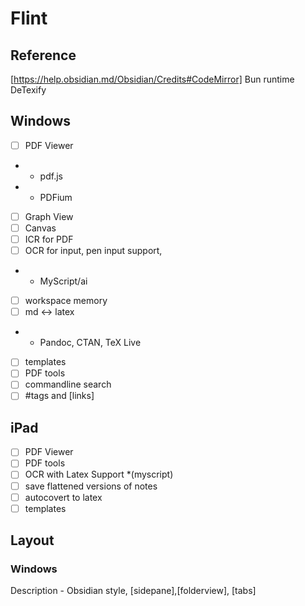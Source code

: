 # Flint

## Reference
[https://help.obsidian.md/Obsidian/Credits#CodeMirror]
Bun runtime
DeTexify

## Windows

- [ ] PDF Viewer
- - pdf.js
- - PDFium
- [ ] Graph View
- [ ] Canvas
- [ ] ICR for PDF
- [ ] OCR for input, pen input support,
- - MyScript/ai
- [ ] workspace memory
- [ ] md <-> latex
- - Pandoc, CTAN, TeX Live
- [ ] templates
- [ ] PDF tools
- [ ] commandline search
- [ ] #tags and [links]

## iPad

- [ ] PDF Viewer
- [ ] PDF tools
- [ ] OCR with Latex Support *(myscript)
- [ ] save flattened versions of notes
- [ ] autocovert to latex
- [ ] templates

## Layout

### Windows

Description - Obsidian style, [sidepane],[folderview], [tabs]